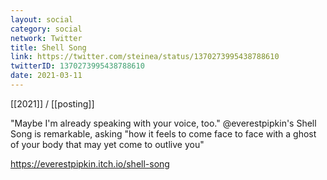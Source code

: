 ```yaml
---
layout: social
category: social
network: Twitter
title: Shell Song
link: https://twitter.com/steinea/status/1370273995438788610
twitterID: 1370273995438788610
date: 2021-03-11
---
```


[[2021]] / [[posting]]

"Maybe I'm already speaking with your voice, too." @everestpipkin's Shell Song is remarkable, asking "how it feels to come face to face with a ghost of your body that may yet come to outlive you"

<https://everestpipkin.itch.io/shell-song>
